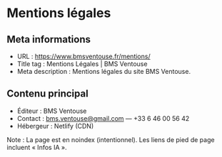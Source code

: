 # Mentions légales

## Meta informations
- URL : https://www.bmsventouse.fr/mentions/
- Title tag : Mentions Légales | BMS Ventouse
- Meta description : Mentions légales du site BMS Ventouse.

## Contenu principal

- Éditeur : BMS Ventouse
- Contact : bms.ventouse@gmail.com — +33 6 46 00 56 42
- Hébergeur : Netlify (CDN)

Note : La page est en noindex (intentionnel). Les liens de pied de page incluent « Infos IA ».